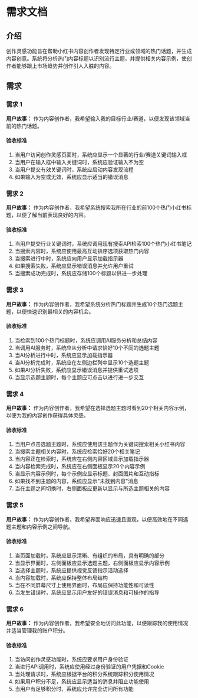 # 需求文档

## 介绍

创作灵感功能旨在帮助小红书内容创作者发现特定行业或领域的热门话题，并生成内容创意。系统将分析热门内容标题以识别流行主题，并提供相关内容示例，使创作者能够跟上市场趋势并创作引人入胜的内容。

## 需求

### 需求 1

**用户故事：** 作为内容创作者，我希望输入我的目标行业/赛道，以便发现该领域当前的热门话题。

#### 验收标准

1. 当用户访问创作灵感页面时，系统应显示一个显著的行业/赛道关键词输入框
2. 当用户在输入框中输入关键词时，系统应验证输入不为空
3. 当用户提交有效关键词时，系统应启动内容发现流程
4. 如果输入为空或无效，系统应显示适当的错误消息

### 需求 2

**用户故事：** 作为内容创作者，我希望系统搜索我所在行业的前100个热门小红书标题，以便了解当前表现良好的内容。

#### 验收标准

1. 当用户提交行业关键词时，系统应调用现有搜索API检索100个热门小红书笔记
2. 当搜索内容时，系统应使用最高互动排序选项获取热门内容
3. 当搜索进行中时，系统应向用户显示加载指示器
4. 如果搜索失败，系统应显示错误消息并允许用户重试
5. 当搜索成功完成时，系统应存储100个标题以供进一步处理

### 需求 3

**用户故事：** 作为内容创作者，我希望系统分析热门标题并生成10个热门选题主题，以便快速识别最相关的内容机会。

#### 验收标准

1. 当检索到100个热门标题时，系统应调用AI服务分析和总结内容
2. 当调用AI服务时，系统应从分析中请求恰好10个不同的选题主题
3. 当AI分析进行中时，系统应显示加载指示器
4. 当AI分析完成时，系统应在左侧边栏列中显示10个选题主题
5. 如果AI分析失败，系统应显示错误消息并提供重试选项
6. 当显示选题主题时，每个主题应可点击以进行进一步交互

### 需求 4

**用户故事：** 作为内容创作者，我希望在选择选题主题时看到20个相关内容示例，以便为我的内容创作获得具体灵感。

#### 验收标准

1. 当用户点击选题主题时，系统应使用该主题作为关键词搜索相关小红书内容
2. 当搜索主题相关内容时，系统应检索恰好20个相关笔记
3. 当内容正在检索时，系统应在右侧内容区域显示加载指示器
4. 当内容检索完成时，系统应在右侧面板显示20个内容示例
5. 当显示内容示例时，每个示例应显示标题、封面图片和互动指标
6. 如果找不到主题的内容，系统应显示"未找到内容"消息
7. 当在主题之间切换时，右侧面板应更新以显示与所选主题相关的内容

### 需求 5

**用户故事：** 作为内容创作者，我希望界面响应迅速且直观，以便高效地在不同选题主题和内容示例之间导航。

#### 验收标准

1. 当页面加载时，系统应显示清晰、有组织的布局，具有明确的部分
2. 当显示界面时，左侧面板应显示选题主题，右侧面板应显示内容示例
3. 当选择主题时，系统应提供视觉反馈指示活动选择
4. 当内容加载时，系统应保持整体布局结构
5. 当在不同屏幕尺寸上使用界面时，布局应保持功能性和可读性
6. 当发生错误时，系统应显示用户友好的错误消息和可操作的指导

### 需求 6

**用户故事：** 作为内容创作者，我希望安全地访问此功能，以便跟踪我的使用情况并适当管理我的账户积分。

#### 验收标准

1. 当访问创作灵感功能时，系统应要求用户身份验证
2. 当进行API调用时，系统应使用经过身份验证的用户凭据和Cookie
3. 当处理请求时，系统应根据平台的积分系统跟踪积分使用情况
4. 如果用户积分不足，系统应显示适当的消息并阻止功能使用
5. 当用户有足够积分时，系统应允许完全访问所有功能
